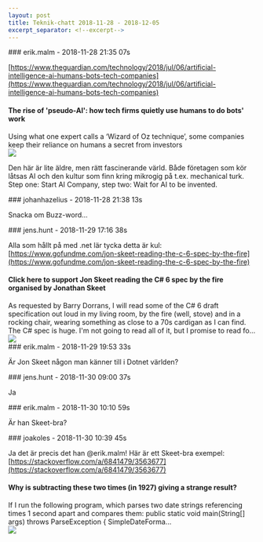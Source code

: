 ```yaml
---
layout: post
title: Teknik-chatt 2018-11-28 - 2018-12-05
excerpt_separator: <!--excerpt-->
---
```

<section class="message" markdown="1">
### erik.malm - 2018-11-28 21:35 07s

[https://www.theguardian.com/technology/2018/jul/06/artificial-intelligence-ai-humans-bots-tech-companies](https://www.theguardian.com/technology/2018/jul/06/artificial-intelligence-ai-humans-bots-tech-companies)

<div class="attachment"><h4>The rise of 'pseudo-AI': how tech firms quietly use humans to do bots' work</h4><div class="text">Using what one expert calls a ‘Wizard of Oz technique’, some companies keep their reliance on humans a secret from investors</div>
<a href="https://www.theguardian.com/technology/2018/jul/06/artificial-intelligence-ai-humans-bots-tech-companies"><img src="https://i.guim.co.uk/img/media/dd988ca35ee7f58bbc6217148c8a1492785aed4e/0_95_5758_3454/master/5758.jpg?width=1200&height=630&quality=85&auto=format&fit=crop&overlay-align=bottom%2Cleft&overlay-width=100p&overlay-base64=L2ltZy9zdGF0aWMvb3ZlcmxheXMvdGctZGVmYXVsdC5wbmc&s=c8d13e1f6d00ad6a61596ebfd0632198" fallback="The rise of 'pseudo-AI': how tech firms quietly use humans to do bots' work"/></a></div>
    
Den här är lite äldre, men rätt fascinerande värld. Både företagen som kör låtsas AI och den kultur som finn kring mikrogig på t.ex. mechanical turk.
Step one: Start AI Company, step two: Wait for AI to be invented.
</section>
<section class="message" markdown="1">
### johanhazelius - 2018-11-28 21:38 13s

Snacka om Buzz-word...
</section>
<section class="message" markdown="1">
### jens.hunt - 2018-11-29 17:16 38s

Alla som hållt på med .net lär tycka detta är kul: [https://www.gofundme.com/jon-skeet-reading-the-c-6-spec-by-the-fire](https://www.gofundme.com/jon-skeet-reading-the-c-6-spec-by-the-fire)

<div class="attachment"><h4>Click here to support Jon Skeet reading the C# 6 spec by the fire organised by Jonathan Skeet</h4><div class="text">As requested by Barry Dorrans, I will read some of the C# 6 draft specification out loud in my living room, by the fire (well, stove) and in a rocking chair, wearing something as close to a 70s cardigan as I can find. The C# spec is huge. I'm not going to read all of it, but I promise to read fo...</div>
<a href="https://www.gofundme.com/jon-skeet-reading-the-c-6-spec-by-the-fire"><img src="https://d2g8igdw686xgo.cloudfront.net/34951560_1543502450281799_r.jpeg" fallback="Click here to support Jon Skeet reading the C# 6 spec by the fire organised by Jonathan Skeet"/></a></div>
    
</section>
<section class="message" markdown="1">
### erik.malm - 2018-11-29 19:53 33s

Är Jon Skeet någon man känner till i Dotnet världen?
</section>
<section class="message" markdown="1">
### jens.hunt - 2018-11-30 09:00 37s

Ja
</section>
<section class="message" markdown="1">
### erik.malm - 2018-11-30 10:10 59s

Är han Skeet-bra?
</section>
<section class="message" markdown="1">
### joakoles - 2018-11-30 10:39 45s

Ja det är precis det han @erik.malm! Här är ett Skeet-bra exempel: [https://stackoverflow.com/a/6841479/3563677](https://stackoverflow.com/a/6841479/3563677)

<div class="attachment"><h4>Why is subtracting these two times (in 1927) giving a strange result?</h4><div class="text">If I run the following program, which parses two date strings referencing times 1 second apart and compares them: public static void main(String[] args) throws ParseException { SimpleDateForma...</div>
<a href="https://stackoverflow.com/a/6841479/3563677"><div class="linkdiv"><img src="/assets/blogAssets/Why is subtracting these two times (in 1927) giving a strange result?" fallback="Why is subtracting these two times (in 1927) giving a strange result?"/></div></a></div>
    

<!--excerpt-->
</section>